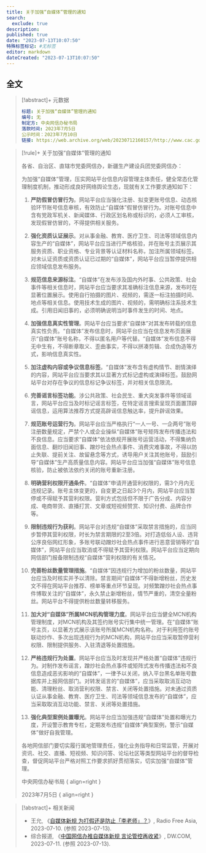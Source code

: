 ```yaml
---
title: 关于加强“自媒体”管理的通知
search:
  exclude: true
description:
published: true
date: "2023-07-13T10:07:50"
特殊标签标记: #无标签
editor: markdown
dateCreated: "2023-07-13T10:07:50"
---
```


## 全文

> [!abstract]+ 元数据
>
> ```yaml
> 标题: 关于加强“自媒体”管理的通知
> 编号: 无
> 制定方: 中央网信办秘书局
> 落款时间: 2023年7月5日
> 公示时间：2023年7月10日
> 链接: https://web.archive.org/web/20230712160157/http://www.cac.gov.cn/2023-07/10/c_1690638496047430.htm
> ```

> [!rule]+ 关于加强“自媒体”管理的通知
>
> 各省、自治区、直辖市党委网信办，新疆生产建设兵团党委网信办：
>
> 为加强“自媒体”管理，压实网站平台信息内容管理主体责任，健全常态化管理制度机制，推动形成良好网络舆论生态，现就有关工作要求通知如下：
>
> 1.  **严防假冒仿冒行为**。网站平台应当强化注册、拟变更账号信息、动态核验环节账号信息审核，有效防止“自媒体”假冒仿冒行为。对账号信息中含有党政军机关、新闻媒体、行政区划名称或标识的，必须人工审核，发现假冒仿冒的，不得提供相关服务。
>
> 2.  **强化资质认证展示**。对从事金融、教育、医疗卫生、司法等领域信息内容生产的“自媒体”，网站平台应当进行严格核验，并在账号主页展示其服务资质、职业资格、专业背景等认证材料名称，加注所属领域标签。对未认证资质或资质认证已过期的“自媒体”，网站平台应当暂停提供相应领域信息发布服务。
>
> 3.  **规范信息来源标注**。“自媒体”在发布涉及国内外时事、公共政策、社会事件等相关信息时，网站平台应当要求其准确标注信息来源，发布时在显著位置展示。使用自行拍摄的图片、视频的，需逐一标注拍摄时间、地点等相关信息。使用技术生成的图片、视频的，需明确标注系技术生成。引用旧闻旧事的，必须明确说明当时事件发生的时间、地点。
>
> 4.  **加强信息真实性管理**。网站平台应当要求“自媒体”对其发布转载的信息真实性负责。“自媒体”发布信息时，网站平台应当在信息发布页面展示“自媒体”账号名称，不得以匿名用户等代替。“自媒体”发布信息不得无中生有，不得断章取义、歪曲事实，不得以拼凑剪辑、合成伪造等方式，影响信息真实性。
>
> 5.  **加注虚构内容或争议信息标签**。“自媒体”发布含有虚构情节、剧情演绎的内容，网站平台应当要求其以显著方式标记虚构或演绎标签。鼓励网站平台对存在争议的信息标记争议标签，并对相关信息限流。
>
> 6.  **完善谣言标签功能**。涉公共政策、社会民生、重大突发事件等领域谣言，网站平台应当及时标记谣言标签，在特定谣言搜索呈现页面置顶辟谣信息，运用算法推荐方式提高辟谣信息触达率，提升辟谣效果。
>
> 7.  **规范账号运营行为**。网站平台应当严格执行“一人一号、一企两号”账号注册数量规定，严禁个人或企业操纵“自媒体”账号矩阵发布传播违法和不良信息。应当要求“自媒体”依法依规开展账号运营活动，不得集纳负面信息、翻炒旧闻旧事、蹭炒社会热点事件、消费灾难事故，不得以防止失联、提前关注、故留悬念等方式，诱导用户关注其他账号，鼓励引导“自媒体”生产高质量信息内容。网站平台应当加强“自媒体”账号信息核验，防止被依法依约关闭的账号重新注册。
>
> 8.  **明确营利权限开通条件**。“自媒体”申请开通营利权限的，需3个月内无违规记录。账号主体变更的，自变更之日起3个月内，网站平台应当暂停或不得赋予其营利权限。营利方式包括但不限于广告分成、内容分成、电商带货、直播打赏、文章或短视频赞赏、知识付费、品牌合作等。
>
> 9.  **限制违规行为获利**。网站平台对违规“自媒体”采取禁言措施的，应当同步暂停其营利权限，时长为禁言期限的2至3倍。对打造低俗人设、违背公序良俗网红形象，多账号联动蹭炒社会热点事件进行恶意营销等的“自媒体”，网站平台应当取消或不得赋予其营利权限。网站平台应当定期向网信部门报备限制违规“自媒体”营利权限的有关情况。
>
> 10.  **完善粉丝数量管理措施**。“自媒体”因违规行为增加的粉丝数量，网站平台应当及时核实并予以清除。禁言期间“自媒体”不得新增粉丝，历史发文不得在网站平台推荐、榜单等重点环节呈现。对频繁蹭炒社会热点事件博取关注的“自媒体”，永久禁止新增粉丝，情节严重的，清空全量粉丝。网站平台不得提供粉丝数量转移服务。
>
> 11.  **加大对“自媒体”所属MCN机构管理力度**。网站平台应当健全MCN机构管理制度，对MCN机构及其签约账号实行集中统一管理。在“自媒体”账号主页，以显著方式展示该账号所属MCN机构名称。对于利用签约账号联动炒作、多次出现违规行为的MCN机构，网站平台应当采取暂停营利权限、限制提供服务、入驻清退等处置措施。
>
> 12.  **严格违规行为处置**。网站平台应当及时发现并严格处置“自媒体”违规行为。对制作发布谣言，蹭炒社会热点事件或矩阵式发布传播违法和不良信息造成恶劣影响的“自媒体”，一律予以关闭，纳入平台黑名单账号数据库并上报网信部门。对转发谣言的“自媒体”，应当采取取消互动功能、清理粉丝、取消营利权限、禁言、关闭等处置措施。对未通过资质认证从事金融、教育、医疗卫生、司法等领域信息发布的“自媒体”，应当采取取消互动功能、禁言、关闭等处置措施。
>
> 13.  **强化典型案例处置曝光**。网站平台应当加强违规“自媒体”处置和曝光力度，开设警示教育专栏，定期发布违规“自媒体”典型案例，警示“自媒体”做好自我管理。
>
> 各地网信部门要切实履行属地管理责任，强化业务指导和日常监管，开展对资讯、社交、直播、短视频、知识问答、论坛社区等类型网站平台的督导检查，督促网站平台严格对照工作要求抓好贯彻落实，切实加强“自媒体”管理。
>
> 中央网信办秘书局
> { align=right }
>
> 2023年7月5日
> { align=right }

> [!abstract]+ 相关新闻
>
> +   王允, 《[自媒体新规 为打假还是防止「李老师」？](https://web.archive.org/web/20230713025647/https://www.rfa.org/mandarin/yataibaodao/meiti/wy2-07102023140434.html)》, Radio Free Asia, 2023-07-10. (参照 2023-07-13).
> +   综合报道, 《[中国网信办推自媒体新规 言论管控再收紧](https://web.archive.org/web/20230713041954/https://www.dw.com/zh/中国网信办推自媒体新规-言论管控再收紧/a-66189817)》, DW.COM, 2023-07-11. (参照 2023-07-13).
